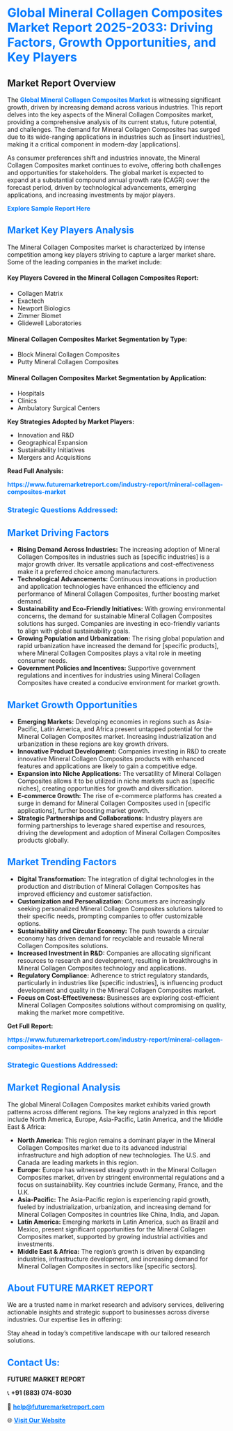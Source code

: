 <h1 style="color: #007BFF;">Global Mineral Collagen Composites Market Report 2025-2033: Driving Factors, Growth Opportunities, and Key Players</h1>

<section id="overview">
<h2>Market Report Overview</h2>
<p>The <a href="https://www.futuremarketreport.com/industry-report/mineral-collagen-composites-market" style="color: #007BFF; text-decoration: none;"><strong>Global Mineral Collagen Composites Market</strong></a> is witnessing significant growth, driven by increasing demand across various industries. This report delves into the key aspects of the Mineral Collagen Composites market, providing a comprehensive analysis of its current status, future potential, and challenges. The demand for Mineral Collagen Composites has surged due to its wide-ranging applications in industries such as [insert industries], making it a critical component in modern-day [applications].</p>
<p>As consumer preferences shift and industries innovate, the Mineral Collagen Composites market continues to evolve, offering both challenges and opportunities for stakeholders. The global market is expected to expand at a substantial compound annual growth rate (CAGR) over the forecast period, driven by technological advancements, emerging applications, and increasing investments by major players.</p>
</section>

<section id="overview">
<p><a href="https://www.futuremarketreport.com/request-sample/reportId=84770" style="color: #007BFF; text-decoration: none;"><strong>Explore Sample Report Here</strong></a></p>
</section>

<section id="key-players">
<h2 style="color: #007BFF;">Market Key Players Analysis</h2>
<p>The Mineral Collagen Composites market is characterized by intense competition among key players striving to capture a larger market share. Some of the leading companies in the market include:</p>
<h4>Key Players Covered in the Mineral Collagen Composites Report:</h4>
<ul><li>Collagen Matrix</li><li>Exactech</li><li>Newport Biologics</li><li>Zimmer Biomet</li><li>Glidewell Laboratories</li></ul>
<h4>Mineral Collagen Composites Market Segmentation by Type:</h4>
<ul><li>Block Mineral Collagen Composites</li><li>Putty Mineral Collagen Composites</li></ul>

<h4>Mineral Collagen Composites Market Segmentation by Application:</h4>
<ul><li>Hospitals</li><li>Clinics</li><li>Ambulatory Surgical Centers</li></ul>
<p><strong>Key Strategies Adopted by Market Players:</strong></p>
<ul>
<li>Innovation and R&D</li>
<li>Geographical Expansion</li>
<li>Sustainability Initiatives</li>
<li>Mergers and Acquisitions</li>
</ul>
</section>

<section>
<p><strong>Read Full Analysis: </strong></p><a href="https://www.futuremarketreport.com/industry-report/mineral-collagen-composites-market" style="color: #007BFF; text-decoration: none;"><strong>https://www.futuremarketreport.com/industry-report/mineral-collagen-composites-market</strong></a>
<h3 style="color: #007BFF;">Strategic Questions Addressed:</h3>
</section>

<section id="driving-factors">
<h2 style="color: #007BFF;">Market Driving Factors</h2>
<ul>
<li><strong>Rising Demand Across Industries:</strong> The increasing adoption of Mineral Collagen Composites in industries such as [specific industries] is a major growth driver. Its versatile applications and cost-effectiveness make it a preferred choice among manufacturers.</li>
<li><strong>Technological Advancements:</strong> Continuous innovations in production and application technologies have enhanced the efficiency and performance of Mineral Collagen Composites, further boosting market demand.</li>
<li><strong>Sustainability and Eco-Friendly Initiatives:</strong> With growing environmental concerns, the demand for sustainable Mineral Collagen Composites solutions has surged. Companies are investing in eco-friendly variants to align with global sustainability goals.</li>
<li><strong>Growing Population and Urbanization:</strong> The rising global population and rapid urbanization have increased the demand for [specific products], where Mineral Collagen Composites plays a vital role in meeting consumer needs.</li>
<li><strong>Government Policies and Incentives:</strong> Supportive government regulations and incentives for industries using Mineral Collagen Composites have created a conducive environment for market growth.</li>
</ul>
</section>

<section id="growth-opportunities">
<h2 style="color: #007BFF;">Market Growth Opportunities</h2>
<ul>
<li><strong>Emerging Markets:</strong> Developing economies in regions such as Asia-Pacific, Latin America, and Africa present untapped potential for the Mineral Collagen Composites market. Increasing industrialization and urbanization in these regions are key growth drivers.</li>
<li><strong>Innovative Product Development:</strong> Companies investing in R&D to create innovative Mineral Collagen Composites products with enhanced features and applications are likely to gain a competitive edge.</li>
<li><strong>Expansion into Niche Applications:</strong> The versatility of Mineral Collagen Composites allows it to be utilized in niche markets such as [specific niches], creating opportunities for growth and diversification.</li>
<li><strong>E-commerce Growth:</strong> The rise of e-commerce platforms has created a surge in demand for Mineral Collagen Composites used in [specific applications], further boosting market growth.</li>
<li><strong>Strategic Partnerships and Collaborations:</strong> Industry players are forming partnerships to leverage shared expertise and resources, driving the development and adoption of Mineral Collagen Composites products globally.</li>
</ul>
</section>

<section id="trending-factors">
<h2 style="color: #007BFF;">Market Trending Factors</h2>
<ul>
<li><strong>Digital Transformation:</strong> The integration of digital technologies in the production and distribution of Mineral Collagen Composites has improved efficiency and customer satisfaction.</li>
<li><strong>Customization and Personalization:</strong> Consumers are increasingly seeking personalized Mineral Collagen Composites solutions tailored to their specific needs, prompting companies to offer customizable options.</li>
<li><strong>Sustainability and Circular Economy:</strong> The push towards a circular economy has driven demand for recyclable and reusable Mineral Collagen Composites solutions.</li>
<li><strong>Increased Investment in R&D:</strong> Companies are allocating significant resources to research and development, resulting in breakthroughs in Mineral Collagen Composites technology and applications.</li>
<li><strong>Regulatory Compliance:</strong> Adherence to strict regulatory standards, particularly in industries like [specific industries], is influencing product development and quality in the Mineral Collagen Composites market.</li>
<li><strong>Focus on Cost-Effectiveness:</strong> Businesses are exploring cost-efficient Mineral Collagen Composites solutions without compromising on quality, making the market more competitive.</li>
</ul>
</section>

<section>
<p><strong>Get Full Report: </strong></p><a href="https://www.futuremarketreport.com/industry-report/mineral-collagen-composites-market" style="color: #007BFF; text-decoration: none;"><strong>https://www.futuremarketreport.com/industry-report/mineral-collagen-composites-market</strong></a>
<h3 style="color: #007BFF;">Strategic Questions Addressed:</h3>
</section>


<section id="regional-analysis">
<h2 style="color: #007BFF;">Market Regional Analysis</h2>
<p>The global Mineral Collagen Composites market exhibits varied growth patterns across different regions. The key regions analyzed in this report include North America, Europe, Asia-Pacific, Latin America, and the Middle East & Africa:</p>
<ul>
<li><strong>North America:</strong> This region remains a dominant player in the Mineral Collagen Composites market due to its advanced industrial infrastructure and high adoption of new technologies. The U.S. and Canada are leading markets in this region.</li>
<li><strong>Europe:</strong> Europe has witnessed steady growth in the Mineral Collagen Composites market, driven by stringent environmental regulations and a focus on sustainability. Key countries include Germany, France, and the U.K.</li>
<li><strong>Asia-Pacific:</strong> The Asia-Pacific region is experiencing rapid growth, fueled by industrialization, urbanization, and increasing demand for Mineral Collagen Composites in countries like China, India, and Japan.</li>
<li><strong>Latin America:</strong> Emerging markets in Latin America, such as Brazil and Mexico, present significant opportunities for the Mineral Collagen Composites market, supported by growing industrial activities and investments.</li>
<li><strong>Middle East & Africa:</strong> The region’s growth is driven by expanding industries, infrastructure development, and increasing demand for Mineral Collagen Composites in sectors like [specific sectors].</li>
</ul>
</section>

<footer>
<h2 style="color: #007BFF;">About FUTURE MARKET REPORT</h2>
<p>We are a trusted name in market research and advisory services, delivering actionable insights and strategic support to businesses across diverse industries. Our expertise lies in offering:</p>

<p>Stay ahead in today’s competitive landscape with our tailored research solutions.</p>

<h2 style="color: #007BFF;">Contact Us:</h2>
<p><strong>FUTURE MARKET REPORT</strong></p>
<p>📞 <strong>+91 (883) 074-8030</strong></p>
<p>📧 <strong><a href="mailto:help@futuremarketreport.com" style="color: #007BFF;">help@futuremarketreport.com</a></strong></p>
<p>🌐 <strong><a href="https://www.futuremarketreport.com/" style="color: #007BFF;">Visit Our Website</a></strong></p>
</footer>